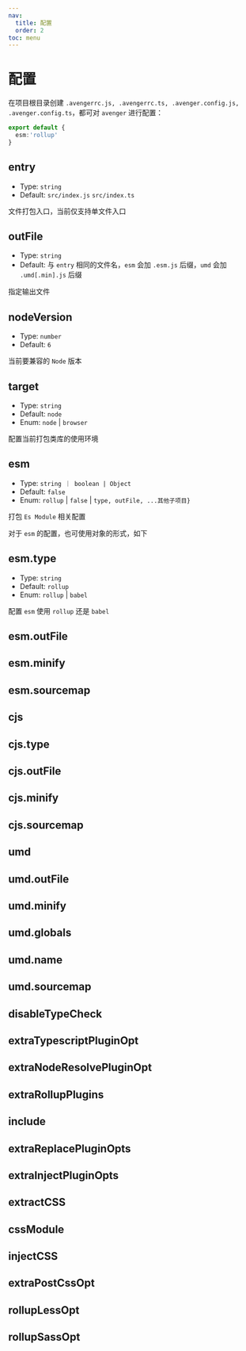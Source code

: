 ```yaml
---
nav:
  title: 配置
  order: 2
toc: menu
---
```


# 配置

在项目根目录创建 `.avengerrc.js, .avengerrc.ts, .avenger.config.js, .avenger.config.ts`，都可对 `avenger` 进行配置：

```ts
export default {
  esm:'rollup'
}
```

## entry

* Type: `string`
* Default: `src/index.js` `src/index.ts`

文件打包入口，当前仅支持单文件入口

## outFile

* Type: `string`
* Default: 与 `entry` 相同的文件名，`esm` 会加 `.esm.js` 后缀，`umd` 会加 `.umd[.min].js` 后缀

指定输出文件

## nodeVersion

* Type: `number`
* Default: `6`

当前要兼容的 `Node` 版本

## target

* Type: `string`
* Default: `node`
* Enum: `node` | `browser`

配置当前打包类库的使用环境

## esm

* Type: `string ｜ boolean | Object`
* Default: `false`
* Enum: `rollup` | `false` | `type, outFile, ...其他子项目}`

打包 `Es Module` 相关配置

对于 `esm` 的配置，也可使用对象的形式，如下

## esm.type

* Type: `string`
* Default: `rollup`
* Enum: `rollup` | `babel`

配置 `esm` 使用 `rollup` 还是 `babel`

## esm.outFile

## esm.minify

## esm.sourcemap

## cjs

## cjs.type

## cjs.outFile

## cjs.minify

## cjs.sourcemap

## umd

## umd.outFile

## umd.minify

## umd.globals

## umd.name

## umd.sourcemap

## disableTypeCheck

## extraTypescriptPluginOpt

## extraNodeResolvePluginOpt

## extraRollupPlugins

## include

## extraReplacePluginOpts

## extraInjectPluginOpts

## extractCSS

## cssModule

## injectCSS

## extraPostCssOpt

## rollupLessOpt

## rollupSassOpt


